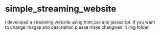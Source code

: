 # simple_streaming_website
i developed a streaming website using html,css and javascript. 
if you want to change images and description please make changwes in img folder
